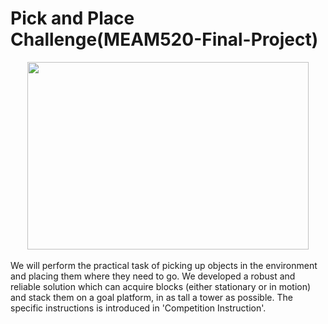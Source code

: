 # Pick and Place Challenge(MEAM520-Final-Project)
<div align=center><img width="450" height="300" src="https://github.com/Re19710610/Pick-and-Place-Challenge/blob/main/Image/Introduction.png"/></div><br>
<div align=left>We will perform the practical task of picking up objects in the environment and placing them where they need to go. We developed a robust and reliable solution which can acquire blocks (either stationary or in motion) and stack them on a goal platform, in as tall a tower as possible. The specific instructions is introduced in 'Competition Instruction'.<br>
